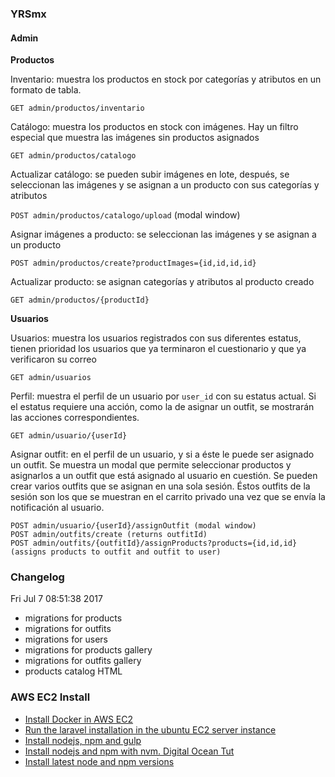 ### YRSmx

#### Admin

**Productos**

Inventario: muestra los productos en stock por categorías y atributos en un formato de tabla.

`GET admin/productos/inventario`

Catálogo: muestra los productos en stock con imágenes. Hay un filtro especial que muestra las imágenes sin productos asignados

`GET admin/productos/catalogo`

Actualizar catálogo: se pueden subir imágenes en lote, después, se seleccionan las imágenes y se asignan a un producto con sus categorías y atributos

`POST admin/productos/catalogo/upload` (modal window)

Asignar imágenes a producto: se seleccionan las imágenes y se asignan a un producto

`POST admin/productos/create?productImages={id,id,id,id}`

Actualizar producto: se asignan categorías y atributos al producto creado

`GET admin/productos/{productId}`

**Usuarios**

Usuarios: muestra los usuarios registrados con sus diferentes estatus, tienen prioridad los usuarios que ya terminaron el cuestionario y que ya verificaron su correo

`GET admin/usuarios`

Perfil: muestra el perfil de un usuario por `user_id` con su estatus actual. Si el estatus requiere una acción, como la de asignar un outfit, se mostrarán las acciones correspondientes.

`GET admin/usuario/{userId}`

Asignar outfit: en el perfil de un usuario, y si a éste le puede ser asignado un outfit. Se muestra un modal que permite seleccionar productos y asignarlos a un outfit que está asignado al usuario en cuestión. Se pueden crear varios outfits que se asignan en una sola sesión. Éstos outfits de la sesión son los que se muestran en el carrito privado una vez que se envía la notificación al usuario.

```
POST admin/usuario/{userId}/assignOutfit (modal window)
POST admin/outfits/create (returns outfitId)
POST admin/outfits/{outfitId}/assignProducts?products={id,id,id} (assigns products to outfit and outfit to user)
```

### Changelog

Fri Jul  7 08:51:38 2017

* migrations for products
* migrations for outfits
* migrations for users
* migrations for products gallery
* migrations for outfits gallery
* products catalog HTML

### AWS EC2 Install

* [Install Docker in AWS EC2](http://www.bogotobogo.com/DevOps/Docker/Docker_Install_On_EC2_Ubuntu.php)
* [Run the laravel installation in the ubuntu EC2 server instance](http://laradock.io/guides/)
* [Install nodejs, npm and gulp](https://www.saltycrane.com/blog/2015/03/how-install-gulpjs-ubuntu-1410/)
* [Install nodejs and npm with nvm. Digital Ocean Tut](https://www.digitalocean.com/community/tutorials/how-to-install-node-js-on-an-ubuntu-14-04-server)
* [Install latest node and npm versions](http://www.hostingadvice.com/how-to/update-node-js-latest-version/)

